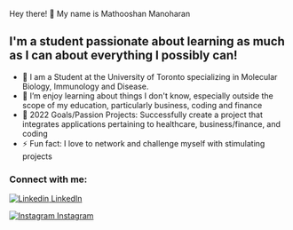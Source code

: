 Hey there! 👋 My name is Mathooshan Manoharan

## I'm a student passionate about learning as much as I can about everything I possibly can! 

- 🔭 I am a Student at the University of Toronto specializing in Molecular Biology, Immunology and Disease.  
- 🌱 I’m enjoy learning about things I don't know, especially outside the scope of my education, particularly business, coding and finance
- 🥅 2022 Goals/Passion Projects: Successfully create a project that integrates applications pertaining to healthcare, business/finance, and coding
- ⚡ Fun fact: I love to network and challenge myself with stimulating projects

### Connect with me:




[![Linkedin](https://i.stack.imgur.com/gVE0j.png) LinkedIn](www.linkedin.com/in/mathooshan-manoharan)
&nbsp;

[![Instagram](https://scaleupyourpractice.com/wp-content/uploads/2019/05/insta-icon.png) Instagram](https://www.instagram.com/_m.squared/)
&nbsp;

